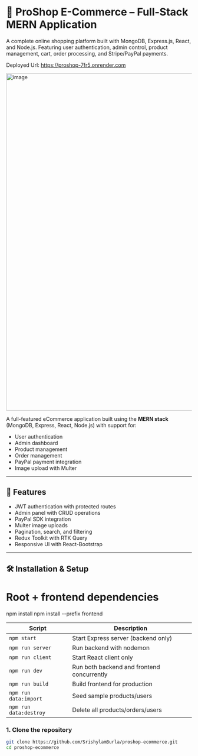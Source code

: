 # 🛒 ProShop E-Commerce – Full-Stack MERN Application

A complete online shopping platform built with MongoDB, Express.js, React, and Node.js. Featuring user authentication, admin control, product management, cart, order processing, and Stripe/PayPal payments.

Deployed Url: https://proshop-7fr5.onrender.com 

<img width="1904" height="913" alt="image" src="https://github.com/user-attachments/assets/1b9fe47d-2be9-4060-afe7-bab993b4a6b4" />

A full-featured eCommerce application built using the **MERN stack** (MongoDB, Express, React, Node.js) with support for:

- User authentication
- Admin dashboard
- Product management
- Order management
- PayPal payment integration
- Image upload with Multer

---

## 🚀 Features

- JWT authentication with protected routes
- Admin panel with CRUD operations
- PayPal SDK integration
- Multer image uploads
- Pagination, search, and filtering
- Redux Toolkit with RTK Query
- Responsive UI with React-Bootstrap

---

## 🛠️ Installation & Setup

# Root + frontend dependencies
npm install
npm install --prefix frontend

| Script                 | Description                                |
| ---------------------- | ------------------------------------------ |
| `npm start`            | Start Express server (backend only)        |
| `npm run server`       | Run backend with nodemon                   |
| `npm run client`       | Start React client only                    |
| `npm run dev`          | Run both backend and frontend concurrently |
| `npm run build`        | Build frontend for production              |
| `npm run data:import`  | Seed sample products/users                 |
| `npm run data:destroy` | Delete all products/orders/users           |


### 1. Clone the repository

```bash
git clone https://github.com/SrishylamBurla/proshop-ecommerce.git
cd proshop-ecommerce

